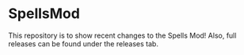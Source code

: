 SpellsMod
=========
This repository is to show recent changes to the Spells Mod! Also, full releases can be found under the releases tab.
